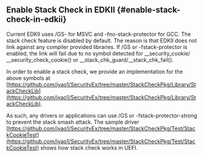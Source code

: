 ## Enable Stack Check in EDKII {#enable-stack-check-in-edkii}

Current EDKII uses /GS- for MSVC and -fno-stack-protector for GCC. The stack check feature is disabled by default. The reason is that EDKII does not link against any compiler provided libraries. If /GS or -fstack-protector is enabled, the link will fail due to no symbol detected for __security_cookie/ __security_check_cookie() or __stack_chk_guard/__stack_chk_fail().

In order to enable a stack check, we provide an implementation for the above symbols at [https://github.com/jyao1/SecurityEx/tree/master/StackCheckPkg/Library/StackCheckLib](https://github.com/jyao1/SecurityEx/tree/master/StackCheckPkg/Library/StackCheckLib).

As such, any drivers or applications can use /GS or -fstack-protector-strong to prevent the stack smash attack. The sample driver [https://github.com/jyao1/SecurityEx/tree/master/StackCheckPkg/Test/StackCookieTest](https://github.com/jyao1/SecurityEx/tree/master/StackCheckPkg/Test/StackCookieTest) shows how stack check works in UEFI.